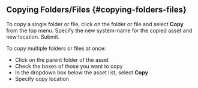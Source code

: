 ## Copying Folders/Files {#copying-folders-files}

To copy a single folder or file, click on the folder or file and select **Copy** from the top menu. Specify the new system-name for the copied asset and new location. Submit.

To copy multiple folders or files at once:

*   Click on the parent folder of the asset
*   Check the boxes of those you want to copy
*   In the dropdown box below the asset list, select **Copy**
*   Specify copy location